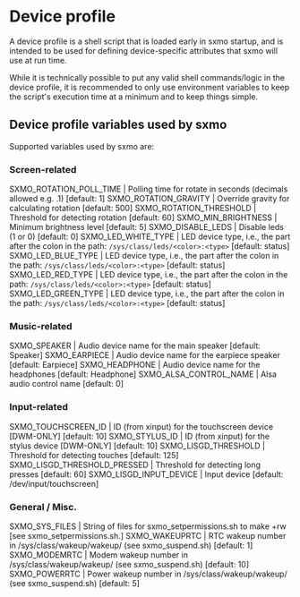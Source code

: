 # Device profile

A device profile is a shell script that is loaded early in sxmo startup, and is
intended to be used for defining device-specific attributes that sxmo will use
at run time.

While it is technically possible to put any valid shell commands/logic in the
device profile, it is recommended to only use environment variables to keep the
script's execution time at a minimum and to keep things simple.

## Device profile variables used by sxmo
Supported variables used by sxmo are:

### Screen-related
SXMO_ROTATION_POLL_TIME		| Polling time for rotate in seconds (decimals allowed e.g. .1) [default: 1]
SXMO_ROTATION_GRAVITY		| Override gravity for calculating rotation [default: 500]
SXMO_ROTATION_THRESHOLD		| Threshold for detecting rotation [default: 60]
SXMO_MIN_BRIGHTNESS		| Minimum brightness level [default: 5]
SXMO_DISABLE_LEDS		| Disable leds (1 or 0) [default: 0]
SXMO_LED_WHITE_TYPE		| LED device type, i.e., the part after the colon in the path: `/sys/class/leds/<color>:<type>` [default: status]
SXMO_LED_BLUE_TYPE		| LED device type, i.e., the part after the colon in the path: `/sys/class/leds/<color>:<type>` [default: status]
SXMO_LED_RED_TYPE		| LED device type, i.e., the part after the colon in the path: `/sys/class/leds/<color>:<type>` [default: status]
SXMO_LED_GREEN_TYPE		| LED device type, i.e., the part after the colon in the path: `/sys/class/leds/<color>:<type>` [default: status]

### Music-related
SXMO_SPEAKER			| Audio device name for the main speaker [default: Speaker]
SXMO_EARPIECE			| Audio device name for the earpiece speaker [default: Earpiece]
SXMO_HEADPHONE			| Audio device name for the headphones [default: Headphone]
SXMO_ALSA_CONTROL_NAME	| Alsa audio control name [default: 0]

### Input-related
SXMO_TOUCHSCREEN_ID 		| ID (from xinput) for the touchscreen device [DWM-ONLY] [default: 10]
SXMO_STYLUS_ID			| ID (from xinput) for the stylus device [DWM-ONLY] [default: 10]
SXMO_LISGD_THRESHOLD		| Threshold for detecting touches [default: 125]
SXMO_LISGD_THRESHOLD_PRESSED	| Threshold for detecting long presses [default: 60]
SXMO_LISGD_INPUT_DEVICE		| Input device [default: /dev/input/touchscreen]

### General / Misc.
SXMO_SYS_FILES			| String of files for sxmo_setpermissions.sh to make +rw [see sxmo_setpermissions.sh.]
SXMO_WAKEUPRTC			| RTC wakeup number in /sys/class/wakeup/wakeup<number>/ (see sxmo_suspend.sh) [default: 1]
SXMO_MODEMRTC			| Modem wakeup number in /sys/class/wakeup/wakeup<number>/ (see sxmo_suspend.sh) [default: 10]
SXMO_POWERRTC			| Power wakeup number in /sys/class/wakeup/wakeup<number>/ (see sxmo_suspend.sh) [default: 5]
